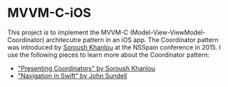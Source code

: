 # MVVM-C-iOS
This project is to implement the MVVM-C (Model-View-ViewModel-Coordinator) architecutre pattern in an iOS app.
The Coordinator pattern was introduced by [Soroush Khanlou](http://khanlou.com/) at the NSSpain conference in 2015. I use the following pieces to learn more about the Coordinator pattern:
- ["Presenting Coordinators" by Soroush Khanlou](https://vimeo.com/144116310)
- ["Navigation in Swift" by John Sundell](https://www.swiftbysundell.com/articles/navigation-in-swift/)
